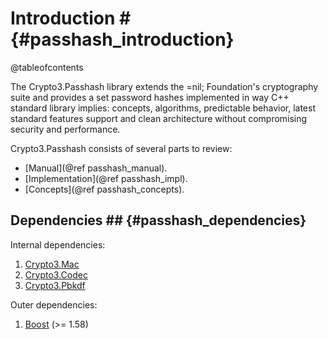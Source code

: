 # Introduction # {#passhash_introduction}

@tableofcontents

The Crypto3.Passhash library extends the =nil; Foundation's cryptography suite and provides a set password hashes
 implemented in way C++ standard library implies: concepts, algorithms, predictable behavior, latest standard features support and clean architecture without compromising security and performance.
 
Crypto3.Passhash consists of several parts to review:
* [Manual](@ref passhash_manual).
* [Implementation](@ref passhash_impl).
* [Concepts](@ref passhash_concepts).

## Dependencies ## {#passhash_dependencies}

Internal dependencies:

1. [Crypto3.Mac](https://github.com/alloc-init/block.git)
2. [Crypto3.Codec](https://github.com/alloc-init/codec.git)
3. [Crypto3.Pbkdf](https://github.com/alloc-init/pbkdf.git)

Outer dependencies:
1. [Boost](https://boost.org) (>= 1.58)